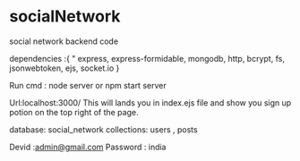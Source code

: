 # socialNetwork

social network backend code

dependencies :{ " express, express-formidable, mongodb, http, bcrypt, fs, jsonwebtoken, ejs, socket.io }

Run cmd : node server or npm start server

Url:localhost:3000/
This will lands you in index.ejs file and show you sign up potion on the top right of the page. 

database: social_network
collections: users , posts

Devid :admin@gmail.com
Password : india
